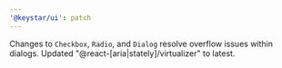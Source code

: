 ```yaml
---
'@keystar/ui': patch
---
```


Changes to `Checkbox`, `Radio`, and `Dialog` resolve overflow issues
within dialogs. Updated "@react-[aria|stately]/virtualizer" to latest.
